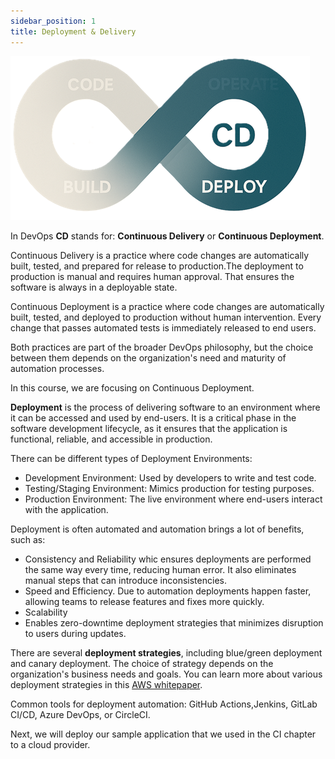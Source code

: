```yaml
---
sidebar_position: 1
title: Deployment & Delivery
---
```


![CD loop](./img/cd_loop.png)

In DevOps **CD** stands for: **Continuous Delivery** or **Continuous Deployment**.

Continuous Delivery is a practice where code changes are automatically built, tested, and prepared for release to production.The deployment to production is manual and requires human approval. That ensures the software is always in a deployable state.

Continuous Deployment is a practice where code changes are automatically built, tested, and deployed to production without human intervention.
Every change that passes automated tests is immediately released to end users.

Both practices are part of the broader DevOps philosophy, but the choice between them depends on the organization's need and maturity of automation processes.

In this course, we are focusing on Continuous Deployment.

**Deployment** is the process of delivering software to an environment where it can be accessed and used by end-users. It is a critical phase in the software development lifecycle, as it ensures that the application is functional, reliable, and accessible in production.

There can be different types of Deployment Environments:
- Development Environment: Used by developers to write and test code.
- Testing/Staging Environment: Mimics production for testing purposes.
- Production Environment: The live environment where end-users interact with the application.

Deployment is often automated and automation brings a lot of benefits, such as:
- Consistency and Reliability whic ensures deployments are performed the same way every time, reducing human error. It also eliminates manual steps that can introduce inconsistencies.
- Speed and Efficiency. Due to automation deployments happen faster, allowing teams to release features and fixes more quickly.
- Scalability
- Enables zero-downtime deployment strategies that minimizes disruption to users during updates.

There are several **deployment strategies**, including blue/green deployment and canary deployment. The choice of strategy depends on the organization's business needs and goals. You can learn more about various deployment strategies in this [AWS whitepaper](https://docs.aws.amazon.com/whitepapers/latest/introduction-devops-aws/deployment-strategies.html).

Common tools for deployment automation: GitHub Actions,Jenkins, GitLab CI/CD, Azure DevOps, or CircleCI.

Next, we will deploy our sample application that we used in the CI chapter to a cloud provider.